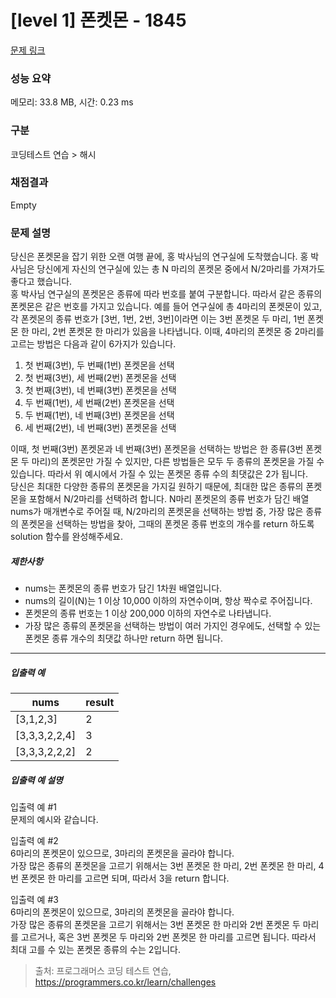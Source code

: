 # [level 1] 폰켓몬 - 1845 

[문제 링크](https://school.programmers.co.kr/learn/courses/30/lessons/1845) 

### 성능 요약

메모리: 33.8 MB, 시간: 0.23 ms

### 구분

코딩테스트 연습 > 해시

### 채점결과

Empty

### 문제 설명

<p style="user-select: auto;">당신은 폰켓몬을 잡기 위한 오랜 여행 끝에, 홍 박사님의 연구실에 도착했습니다. 홍 박사님은 당신에게 자신의 연구실에 있는 총 N 마리의 폰켓몬 중에서 N/2마리를 가져가도 좋다고 했습니다.<br style="user-select: auto;">
홍 박사님 연구실의 폰켓몬은 종류에 따라 번호를 붙여 구분합니다. 따라서 같은 종류의 폰켓몬은 같은 번호를 가지고 있습니다. 예를 들어 연구실에 총 4마리의 폰켓몬이 있고, 각 폰켓몬의 종류 번호가 [3번, 1번, 2번, 3번]이라면 이는 3번 폰켓몬 두 마리, 1번 폰켓몬 한 마리, 2번 폰켓몬 한 마리가 있음을 나타냅니다. 이때, 4마리의 폰켓몬 중 2마리를 고르는 방법은 다음과 같이 6가지가 있습니다.</p>

<ol style="user-select: auto;">
<li style="user-select: auto;">첫 번째(3번), 두 번째(1번) 폰켓몬을 선택</li>
<li style="user-select: auto;">첫 번째(3번), 세 번째(2번) 폰켓몬을 선택</li>
<li style="user-select: auto;">첫 번째(3번), 네 번째(3번) 폰켓몬을 선택</li>
<li style="user-select: auto;">두 번째(1번), 세 번째(2번) 폰켓몬을 선택</li>
<li style="user-select: auto;">두 번째(1번), 네 번째(3번) 폰켓몬을 선택</li>
<li style="user-select: auto;">세 번째(2번), 네 번째(3번) 폰켓몬을 선택</li>
</ol>

<p style="user-select: auto;">이때, 첫 번째(3번) 폰켓몬과 네 번째(3번) 폰켓몬을 선택하는 방법은 한 종류(3번 폰켓몬 두 마리)의 폰켓몬만 가질 수 있지만, 다른 방법들은 모두 두 종류의 폰켓몬을 가질 수 있습니다. 따라서 위 예시에서 가질 수 있는 폰켓몬 종류 수의 최댓값은 2가 됩니다.<br style="user-select: auto;">
당신은 최대한 다양한 종류의 폰켓몬을 가지길 원하기 때문에, 최대한 많은 종류의 폰켓몬을 포함해서 N/2마리를 선택하려 합니다. N마리 폰켓몬의 종류 번호가 담긴 배열 nums가 매개변수로 주어질 때, N/2마리의 폰켓몬을 선택하는 방법 중, 가장 많은 종류의 폰켓몬을 선택하는 방법을 찾아, 그때의 폰켓몬 종류 번호의 개수를 return 하도록 solution 함수를 완성해주세요.</p>

<h5 style="user-select: auto;">제한사항</h5>

<ul style="user-select: auto;">
<li style="user-select: auto;">nums는 폰켓몬의 종류 번호가 담긴 1차원 배열입니다.</li>
<li style="user-select: auto;">nums의 길이(N)는 1 이상 10,000 이하의 자연수이며, 항상 짝수로 주어집니다.</li>
<li style="user-select: auto;">폰켓몬의 종류 번호는 1 이상 200,000 이하의 자연수로 나타냅니다.</li>
<li style="user-select: auto;">가장 많은 종류의 폰켓몬을 선택하는 방법이 여러 가지인 경우에도, 선택할 수 있는 폰켓몬 종류 개수의 최댓값 하나만 return 하면 됩니다.</li>
</ul>

<hr style="user-select: auto;">

<h5 style="user-select: auto;">입출력 예</h5>
<table class="table" style="user-select: auto;">
        <thead style="user-select: auto;"><tr style="user-select: auto;">
<th style="user-select: auto;">nums</th>
<th style="user-select: auto;">result</th>
</tr>
</thead>
        <tbody style="user-select: auto;"><tr style="user-select: auto;">
<td style="user-select: auto;">[3,1,2,3]</td>
<td style="user-select: auto;">2</td>
</tr>
<tr style="user-select: auto;">
<td style="user-select: auto;">[3,3,3,2,2,4]</td>
<td style="user-select: auto;">3</td>
</tr>
<tr style="user-select: auto;">
<td style="user-select: auto;">[3,3,3,2,2,2]</td>
<td style="user-select: auto;">2</td>
</tr>
</tbody>
      </table>
<h5 style="user-select: auto;">입출력 예 설명</h5>

<p style="user-select: auto;">입출력 예 #1<br style="user-select: auto;">
문제의 예시와 같습니다.</p>

<p style="user-select: auto;">입출력 예 #2<br style="user-select: auto;">
6마리의 폰켓몬이 있으므로, 3마리의 폰켓몬을 골라야 합니다.<br style="user-select: auto;">
가장 많은 종류의 폰켓몬을 고르기 위해서는 3번 폰켓몬 한 마리, 2번 폰켓몬 한 마리, 4번 폰켓몬 한 마리를 고르면 되며, 따라서 3을 return 합니다.</p>

<p style="user-select: auto;">입출력 예 #3<br style="user-select: auto;">
6마리의 폰켓몬이 있으므로, 3마리의 폰켓몬을 골라야 합니다.<br style="user-select: auto;">
가장 많은 종류의 폰켓몬을 고르기 위해서는 3번 폰켓몬 한 마리와 2번 폰켓몬 두 마리를 고르거나, 혹은 3번 폰켓몬 두 마리와 2번 폰켓몬 한 마리를 고르면 됩니다. 따라서 최대 고를 수 있는 폰켓몬 종류의 수는 2입니다.</p>


> 출처: 프로그래머스 코딩 테스트 연습, https://programmers.co.kr/learn/challenges